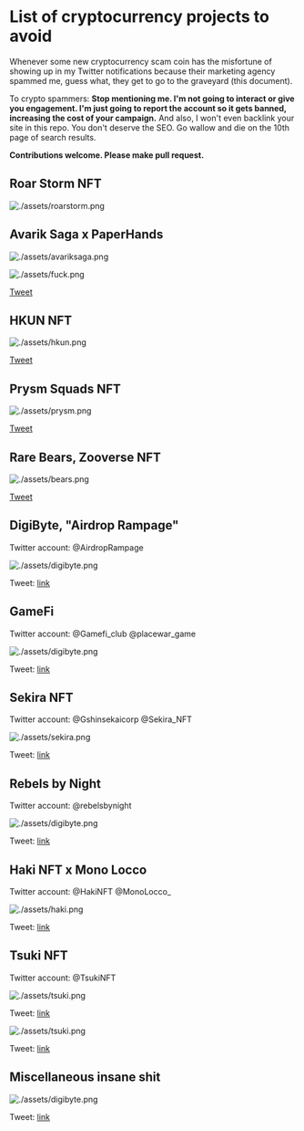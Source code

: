 # List of cryptocurrency projects to avoid

Whenever some new cryptocurrency scam coin has the misfortune of showing up in my Twitter notifications because their marketing agency spammed me, guess what, they get to go to the graveyard (this document).

To crypto spammers: **Stop mentioning me. I'm not going to interact or give you engagement. I'm just going to report the account so it gets banned, increasing the cost of your campaign.** And also, I won't even backlink your site in this repo. You don't deserve the SEO. Go wallow and die on the 10th page of search results.

**Contributions welcome. Please make pull request.**

## Roar Storm NFT

![./assets/roarstorm.png](./assets/roarstorm.png)

## Avarik Saga x PaperHands

![./assets/avariksaga.png](./assets/avariksaga.png)

![./assets/fuck.png](./assets/fuck.png)

[Tweet](https://twitter.com/Cris15125871/status/1505283941539921922)

## HKUN NFT

![./assets/hkun.png](./assets/hkun.png)

[Tweet](https://twitter.com/alberto_ooh/status/1504617048327876608)

## Prysm Squads NFT

![./assets/prysm.png](./assets/prysm.png)

[Tweet](https://twitter.com/elaner111/status/1501834725358731266)

## Rare Bears, Zooverse NFT

![./assets/bears.png](./assets/bears.png)

[Tweet](https://twitter.com/Hayley62520806/status/1501254309391978498)

## DigiByte, "Airdrop Rampage"

Twitter account: @AirdropRampage

![./assets/digibyte.png](./assets/digibyte.png)

Tweet: [link](https://twitter.com/Igor89427467/status/1497846611086508032)

## GameFi

Twitter account: @Gamefi_club @placewar_game

![./assets/digibyte.png](./assets/gamefi.png)

Tweet: [link](https://twitter.com/weihong46133390/status/1497126482694803456)

## Sekira NFT

Twitter account: @Gshinsekaicorp @Sekira_NFT

![./assets/sekira.png](./assets/sekira.png)

Tweet: [link](https://twitter.com/alex0x_sasha/status/1495787401540681728)

## Rebels by Night

Twitter account: @rebelsbynight

![./assets/digibyte.png](./assets/rebels.png)

Tweet: [link](https://twitter.com/Christi33496366/status/1494326669842153483)

## Haki NFT x Mono Locco

Twitter account: @HakiNFT @MonoLocco_

![./assets/haki.png](./assets/haki.png)

Tweet: [link](https://twitter.com/SandraG55259053/status/1494306154478030849)

## Tsuki NFT

Twitter account: @TsukiNFT

![./assets/tsuki.png](./assets/tsuki.png)

Tweet: [link](https://twitter.com/MindyBu00586703/status/1492318027836178434)


![./assets/tsuki.png](./assets/tsuki2.png)

Tweet: [link](https://twitter.com/SarahMo63657531/status/1492118061972922371)

## Miscellaneous insane shit


![./assets/digibyte.png](./assets/wtf1.png)

Tweet: [link](https://twitter.com/BTC___BaY___/status/1497319515625082894)
